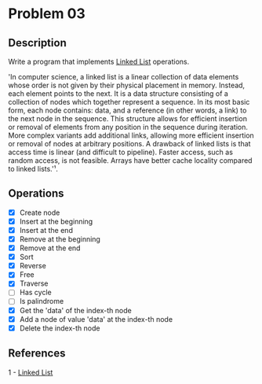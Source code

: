 # Problem 03

## Description
Write a program that implements [Linked List](https://en.wikipedia.org/wiki/Linked_list) operations.

'In computer science, a linked list is a linear collection of data elements whose order is not given by their physical placement in memory. Instead, each element points to the next. It is a data structure consisting of a collection of nodes which together represent a sequence. In its most basic form, each node contains: data, and a reference (in other words, a link) to the next node in the sequence. This structure allows for efficient insertion or removal of elements from any position in the sequence during iteration. More complex variants add additional links, allowing more efficient insertion or removal of nodes at arbitrary positions. A drawback of linked lists is that access time is linear (and difficult to pipeline). Faster access, such as random access, is not feasible. Arrays have better cache locality compared to linked lists.'¹.

## Operations
- [x] Create node
- [x] Insert at the beginning
- [x] Insert at the end
- [x] Remove at the beginning
- [x] Remove at the end
- [x] Sort
- [x] Reverse
- [x] Free
- [x] Traverse
- [ ] Has cycle
- [ ] Is palindrome
- [x] Get the 'data' of the index-th node
- [x] Add a node of value 'data' at the index-th node
- [x] Delete the index-th node

## References
1 -  [Linked List](https://en.wikipedia.org/wiki/Linked_list)